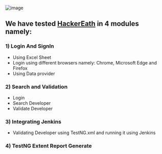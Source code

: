 ![image](https://user-images.githubusercontent.com/46700921/113923510-3c127380-9806-11eb-83ce-740616ffb0af.png)

## We have tested [HackerEath](https://www.hackerearth.com/) in 4 modules namely:

### 1) Login And SignIn
+ Using Excel Sheet
+ Login using different browsers namely: Chrome, Microsoft Edge and Firefox
+ Using Data provider

### 2) Search and Validation
+ Login
+ Search Developer
+ Validate Developer


### 3) Integrating Jenkins
+ Validating Developer using TestNG.xml and running it using Jenkins

### 4) TestNG Extent Report Generate






